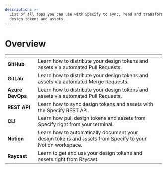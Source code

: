 ```yaml
---
description: >-
  List of all apps you can use with Specify to sync, read and transform your
  design tokens and assets.
---
```


# Overview

<table data-view="cards"><thead><tr><th></th><th></th><th data-hidden></th></tr></thead><tbody><tr><td><strong>GitHub</strong></td><td>Learn how to distribute your design tokens and assets via automated Pull Requests.</td><td></td></tr><tr><td><strong>GitLab</strong></td><td>Learn how to distribute your design tokens and assets via automated Merge Requests.</td><td></td></tr><tr><td><strong>Azure DevOps</strong></td><td>Learn how to distribute your design tokens and assets via automated Pull Requests.</td><td></td></tr><tr><td><strong>REST API</strong></td><td>Learn how to sync design tokens and assets with the Specify REST API.</td><td></td></tr><tr><td><strong>CLI</strong></td><td>Learn how pull design tokens and assets from Specify right from your terminal.</td><td></td></tr><tr><td><strong>Notion</strong></td><td>Learn how to automatically document your design tokens and assets from Specify to your Notion workspace.</td><td></td></tr><tr><td><strong>Raycast</strong></td><td>Learn to get and use your design tokens and assets right from Raycast.</td><td></td></tr></tbody></table>

